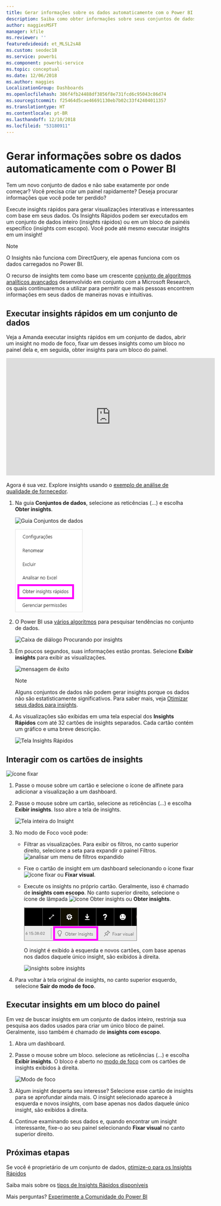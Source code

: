 ```yaml
---
title: Gerar informações sobre os dados automaticamente com o Power BI
description: Saiba como obter informações sobre seus conjuntos de dados e blocos de painéis.
author: maggiesMSFT
manager: kfile
ms.reviewer: ''
featuredvideoid: et_MLSL2sA8
ms.custom: seodec18
ms.service: powerbi
ms.component: powerbi-service
ms.topic: conceptual
ms.date: 12/06/2018
ms.author: maggies
LocalizationGroup: Dashboards
ms.openlocfilehash: 386f4fb24488df3856f8e731fcd6c95043c86d74
ms.sourcegitcommit: f25464d5cae46691130eb7b02c33f42404011357
ms.translationtype: HT
ms.contentlocale: pt-BR
ms.lasthandoff: 12/10/2018
ms.locfileid: "53180911"
---
```

# <a name="generate-data-insights-automatically-with-power-bi"></a>Gerar informações sobre os dados automaticamente com o Power BI
Tem um novo conjunto de dados e não sabe exatamente por onde começar?  Você precisa criar um painel rapidamente?  Deseja procurar informações que você pode ter perdido?

Execute insights rápidos para gerar visualizações interativas e interessantes com base em seus dados. Os Insights Rápidos podem ser executados em um conjunto de dados inteiro (insights rápidos) ou em um bloco de painéis específico (insights com escopo). Você pode até mesmo executar insights em um insight!

> [!NOTE]
> O Insights não funciona com DirectQuery, ele apenas funciona com os dados carregados no Power BI.
> 

O recurso de insights tem como base um crescente [conjunto de algoritmos analíticos avançados](service-insight-types.md) desenvolvido em conjunto com a Microsoft Research, os quais continuaremos a utilizar para permitir que mais pessoas encontrem informações em seus dados de maneiras novas e intuitivas.

## <a name="run-quick-insights-on-a-dataset"></a>Executar insights rápidos em um conjunto de dados
Veja a Amanda executar insights rápidos em um conjunto de dados, abrir um insight no modo de foco, fixar um desses insights como um bloco no painel dela e, em seguida, obter insights para um bloco do painel.

<iframe width="560" height="315" src="https://www.youtube.com/embed/et_MLSL2sA8" frameborder="0" allowfullscreen></iframe>


Agora é sua vez. Explore insights usando o [exemplo de análise de qualidade de fornecedor](sample-supplier-quality.md).

1. Na guia **Conjuntos de dados**, selecione as reticências (...) e escolha **Obter insights**.
   
    ![Guia Conjuntos de dados](media/service-insights/power-bi-ellipses.png)
   
    ![menu de reticências](media/service-insights/power-bi-tab.png)
2. O Power BI usa [vários algoritmos](service-insight-types.md) para pesquisar tendências no conjunto de dados.
   
    ![Caixa de diálogo Procurando por insights](media/service-insights/pbi_autoinsightssearching.png)
3. Em poucos segundos, suas informações estão prontas.  Selecione **Exibir insights** para exibir as visualizações.
   
    ![mensagem de êxito](media/service-insights/pbi_autoinsightsuccess.png)
   
    > [!NOTE]
    > Alguns conjuntos de dados não podem gerar insights porque os dados não são estatisticamente significativos.  Para saber mais, veja [Otimizar seus dados para insights](service-insights-optimize.md).
   > 
    
1. As visualizações são exibidas em uma tela especial dos **Insights Rápidos** com até 32 cartões de insights separados. Cada cartão contém um gráfico e uma breve descrição.
   
    ![Tela Insights Rápidos](media/service-insights/power-bi-insights.png)

## <a name="interact-with-the-insight-cards"></a>Interagir com os cartões de insights
  ![ícone fixar](media/service-insights/pbi_hover.png)

1. Passe o mouse sobre um cartão e selecione o ícone de alfinete para adicionar a visualização a um dashboard.
2. Passe o mouse sobre um cartão, selecione as reticências (...) e escolha **Exibir insights**. Isso abre a tela de insights.
   
    ![Tela inteira do Insight](media/service-insights/power-bi-insight-focus.png)
3. No modo de Foco você pode:
   
   * Filtrar as visualizações.  Para exibir os filtros, no canto superior direito, selecione a seta para expandir o painel Filtros.
        ![analisar um menu de filtros expandido](media/service-insights/power-bi-insights-filter-new.png)
   * Fixe o cartão de insight em um dashboard selecionando o ícone fixar ![ícone fixar](media/service-insights/power-bi-pin-icon.png) ou **Fixar visual**.
   * Execute os insights no próprio cartão. Geralmente, isso é chamado de **insights com escopo**. No canto superior direito, selecione o ícone de lâmpada ![ícone Obter insights](media/service-insights/power-bi-bulb-icon.png) ou **Obter insights**.
     
       ![barra de menus mostrando o ícone Obter Insights](media/service-insights/pbi-autoinsights-tile.png)
     
     O insight é exibido à esquerda e novos cartões, com base apenas nos dados daquele único insight, são exibidos à direita.
     
       ![insights sobre insights](media/service-insights/power-bi-insights-on-insights-new.png)
4. Para voltar à tela original de insights, no canto superior esquerdo, selecione **Sair do modo de foco**.

## <a name="run-insights-on-a-dashboard-tile"></a>Executar insights em um bloco do painel
Em vez de buscar insights em um conjunto de dados inteiro, restrinja sua pesquisa aos dados usados para criar um único bloco de painel. Geralmente, isso também é chamado de **insights com escopo**.

1. Abra um dashboard.
2. Passe o mouse sobre um bloco. selecione as reticências (...) e escolha **Exibir insights**. O bloco é aberto no [modo de foco](service-focus-mode.md) com os cartões de insights exibidos à direita.    
   
    ![Modo de foco](media/service-insights/pbi-insights-tile.png)    
4. Algum insight desperta seu interesse? Selecione esse cartão de insights para se aprofundar ainda mais. O insight selecionado aparece à esquerda e novos insights, com base apenas nos dados daquele único insight, são exibidos à direita.    
6. Continue examinando seus dados e, quando encontrar um insight interessante, fixe-o ao seu painel selecionando **Fixar visual** no canto superior direito.

## <a name="next-steps"></a>Próximas etapas
Se você é proprietário de um conjunto de dados, [otimize-o para os Insights Rápidos](service-insights-optimize.md)

Saiba mais sobre os [tipos de Insights Rápidos disponíveis](service-insight-types.md)

Mais perguntas? [Experimente a Comunidade do Power BI](http://community.powerbi.com/)

